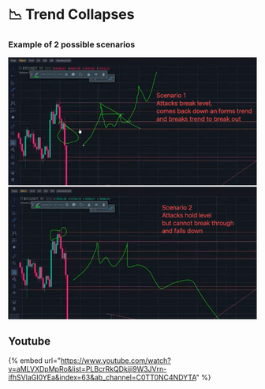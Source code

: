 # 📉 Trend Collapses

### Example of 2 possible scenarios

![](<../../.gitbook/assets/image (15).png>)![](<../../.gitbook/assets/image (2).png>)



## Youtube

{% embed url="https://www.youtube.com/watch?v=aMLVXDpMpRo&list=PLBcrRkQDkiji9W3JVrn-ifhSVlaGI0YEa&index=63&ab_channel=C0TT0NC4NDYTA" %}
